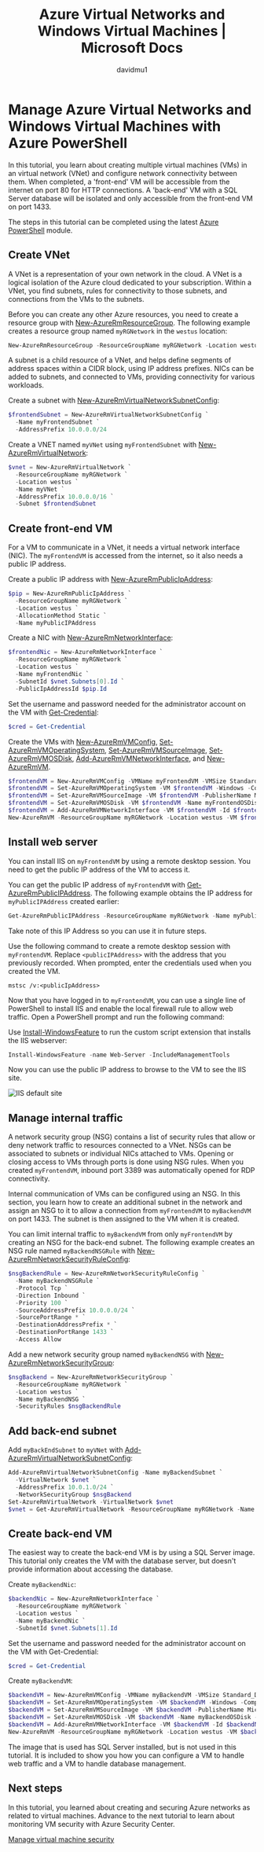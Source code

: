 ﻿---
title: Azure Virtual Networks and Windows Virtual Machines | Microsoft Docs
description: Tutorial - Manage Azure Virtual Networks and Windows Virtual Machines with Azure PowerShell 
services: virtual-machines-windows
documentationcenter: virtual-machines
author: davidmu1
manager: timlt
editor: tysonn
tags: azure-resource-manager

ms.assetid: 
ms.service: virtual-machines-windows
ms.devlang: na
ms.topic: article
ms.tgt_pltfrm: vm-windows
ms.workload: infrastructure
ms.date: 04/18/2017
ms.author: davidmu
---

# Manage Azure Virtual Networks and Windows Virtual Machines with Azure PowerShell

In this tutorial, you learn about creating multiple virtual machines (VMs) in an virtual network (VNet) and configure network connectivity between them. When completed, a 'front-end' VM will be accessible from the internet on port 80 for HTTP connections. A 'back-end' VM with a SQL Server database will be isolated and only accessible from the front-end VM on port 1433.

The steps in this tutorial can be completed using the latest [Azure PowerShell](/powershell/azure/overview) module.

## Create VNet

A VNet is a representation of your own network in the cloud. A VNet is a logical isolation of the Azure cloud dedicated to your subscription. Within a VNet, you find subnets, rules for connectivity to those subnets, and connections from the VMs to the subnets.

Before you can create any other Azure resources, you need to create a resource group with [New-AzureRmResourceGroup](/powershell/module/azurerm.resources/new-azurermresourcegroup). The following example creates a resource group named `myRGNetwork` in the `westus` location:

```powershell
New-AzureRmResourceGroup -ResourceGroupName myRGNetwork -Location westus
```

A subnet is a child resource of a VNet, and helps define segments of address spaces within a CIDR block, using IP address prefixes. NICs can be added to subnets, and connected to VMs, providing connectivity for various workloads.

Create a subnet with [New-AzureRmVirtualNetworkSubnetConfig](/powershell/module/azurerm.network/new-azurermvirtualnetworksubnetconfig):

```powershell
$frontendSubnet = New-AzureRmVirtualNetworkSubnetConfig `
  -Name myFrontendSubnet `
  -AddressPrefix 10.0.0.0/24
```

Create a VNET named `myVNet` using `myFrontendSubnet` with [New-AzureRmVirtualNetwork](/powershell/module/azurerm.network/new-azurermvirtualnetwork):

```powershell
$vnet = New-AzureRmVirtualNetwork `
  -ResourceGroupName myRGNetwork `
  -Location westus `
  -Name myVNet `
  -AddressPrefix 10.0.0.0/16 `
  -Subnet $frontendSubnet
```

## Create front-end VM

For a VM to communicate in a VNet, it needs a virtual network interface (NIC). The `myFrontendVM` is accessed from the internet, so it also needs a public IP address. 

Create a public IP address with [New-AzureRmPublicIpAddress](/powershell/module/azurerm.network/new-azurermpublicipaddress):

```powershell
$pip = New-AzureRmPublicIpAddress `
  -ResourceGroupName myRGNetwork `
  -Location westus `
  -AllocationMethod Static `
  -Name myPublicIPAddress
```

Create a NIC with [New-AzureRmNetworkInterface](/powershell/module/azurerm.network/new-azurermnetworkinterface):


```powershell
$frontendNic = New-AzureRmNetworkInterface `
  -ResourceGroupName myRGNetwork `
  -Location westus `
  -Name myFrontendNic `
  -SubnetId $vnet.Subnets[0].Id `
  -PublicIpAddressId $pip.Id
```

Set the username and password needed for the administrator account on the VM with [Get-Credential](https://msdn.microsoft.com/powershell/reference/5.1/microsoft.powershell.security/Get-Credential):

```powershell
$cred = Get-Credential
```

Create the VMs with [New-AzureRmVMConfig](https://docs.microsoft.com/powershell/module/azurerm.compute/new-azurermvmconfig?view=azurermps-3.8.0), [Set-AzureRmVMOperatingSystem](https://docs.microsoft.com/powershell/module/azurerm.compute/set-azurermvmoperatingsystem?view=azurermps-3.8.0), [Set-AzureRmVMSourceImage](https://docs.microsoft.com/powershell/module/azurerm.compute/set-azurermvmsourceimage?view=azurermps-3.8.0), [Set-AzureRmVMOSDisk](https://docs.microsoft.com/powershell/module/azurerm.compute/set-azurermvmosdisk?view=azurermps-3.8.0), [Add-AzureRmVMNetworkInterface](https://docs.microsoft.com/powershell/module/azurerm.compute/add-azurermvmnetworkinterface?view=azurermps-3.8.0), and [New-AzureRmVM](/powershell/module/azurerm.compute/new-azurermvm). 

```powershell
$frontendVM = New-AzureRmVMConfig -VMName myFrontendVM -VMSize Standard_D1
$frontendVM = Set-AzureRmVMOperatingSystem -VM $frontendVM -Windows -ComputerName myFrontendVM -Credential $cred -ProvisionVMAgent -EnableAutoUpdate
$frontendVM = Set-AzureRmVMSourceImage -VM $frontendVM -PublisherName MicrosoftWindowsServer -Offer WindowsServer -Skus 2016-Datacenter -Version latest
$frontendVM = Set-AzureRmVMOSDisk -VM $frontendVM -Name myFrontendOSDisk -DiskSizeInGB 128 -CreateOption FromImage -Caching ReadWrite
$frontendVM = Add-AzureRmVMNetworkInterface -VM $frontendVM -Id $frontendNic.Id
New-AzureRmVM -ResourceGroupName myRGNetwork -Location westus -VM $frontendVM
```

## Install web server

You can install IIS on `myFrontendVM` by using a remote desktop session. You need to get the public IP address of the VM to access it.

You can get the public IP address of `myFrontendVM` with [Get-AzureRmPublicIPAddress](/powershell/module/azurerm.network/get-azurermpublicipaddress). The following example obtains the IP address for `myPublicIPAddress` created earlier:

```powershell
Get-AzureRmPublicIPAddress -ResourceGroupName myRGNetwork -Name myPublicIPAddress | select IpAddress
```

Take note of this IP Address so you can use it in future steps.

Use the following command to create a remote desktop session with `myFrontendVM`. Replace `<publicIPAddress>` with the address that you previously recorded. When prompted, enter the credentials used when you created the VM.

```
mstsc /v:<publicIpAddress>
``` 

Now that you have logged in to `myFrontendVM`, you can use a single line of PowerShell to install IIS and enable the local firewall rule to allow web traffic. Open a PowerShell prompt and run the following command:

Use [Install-WindowsFeature](https://technet.microsoft.com/itpro/powershell/windows/servermanager/install-windowsfeature) to run the custom script extension that installs the IIS webserver:

```powershell
Install-WindowsFeature -name Web-Server -IncludeManagementTools
```

Now you can use the public IP address to browse to the VM to see the IIS site.

![IIS default site](./media/tutorial-virtual-network/iis.png)

## Manage internal traffic

A network security group (NSG) contains a list of security rules that allow or deny network traffic to resources connected to a VNet. NSGs can be associated to subnets or individual NICs attached to VMs. Opening or closing access to VMs through ports is done using NSG rules. When you created `myFrontendVM`, inbound port 3389 was automatically opened for RDP connectivity.

Internal communication of VMs can be configured using an NSG. In this section, you learn how to create an additional subnet in the network and assign an NSG to it to allow a connection from `myFrontendVM` to `myBackendVM` on port 1433. The subnet is then assigned to the VM when it is created.

You can limit internal traffic to `myBackendVM` from only `myFrontendVM` by creating an NSG for the back-end subnet. The following example creates an NSG rule named `myBackendNSGRule` with [New-AzureRmNetworkSecurityRuleConfig](/powershell/module/azurerm.network/new-azurermnetworksecurityruleconfig):

```powershell
$nsgBackendRule = New-AzureRmNetworkSecurityRuleConfig `
  -Name myBackendNSGRule `
  -Protocol Tcp `
  -Direction Inbound `
  -Priority 100 `
  -SourceAddressPrefix 10.0.0.0/24 `
  -SourcePortRange * `
  -DestinationAddressPrefix * `
  -DestinationPortRange 1433 `
  -Access Allow
```

Add a new network security group named `myBackendNSG` with [New-AzureRmNetworkSecurityGroup](/powershell/module/azurerm.network/new-azurermnetworksecuritygroup):

```powershell
$nsgBackend = New-AzureRmNetworkSecurityGroup `
  -ResourceGroupName myRGNetwork `
  -Location westus `
  -Name myBackendNSG `
  -SecurityRules $nsgBackendRule
```
## Add back-end subnet

Add `myBackEndSubnet` to `myVNet` with [Add-AzureRmVirtualNetworkSubnetConfig](/powershell/module/azurerm.network/add-azurermvirtualnetworksubnetconfig):

```powershell
Add-AzureRmVirtualNetworkSubnetConfig -Name myBackendSubnet `
  -VirtualNetwork $vnet `
  -AddressPrefix 10.0.1.0/24 `
  -NetworkSecurityGroup $nsgBackend
Set-AzureRmVirtualNetwork -VirtualNetwork $vnet
$vnet = Get-AzureRmVirtualNetwork -ResourceGroupName myRGNetwork -Name myVNet
```

## Create back-end VM

The easiest way to create the back-end VM is by using a SQL Server image. This tutorial only creates the VM with the database server, but doesn't provide information about accessing the database.

Create `myBackendNic`:

```powershell
$backendNic = New-AzureRmNetworkInterface `
  -ResourceGroupName myRGNetwork `
  -Location westus `
  -Name myBackendNic `
  -SubnetId $vnet.Subnets[1].Id
```

Set the username and password needed for the administrator account on the VM with Get-Credential:

```powershell
$cred = Get-Credential
```

Create `myBackendVM`:

```powershell
$backendVM = New-AzureRmVMConfig -VMName myBackendVM -VMSize Standard_D1
$backendVM = Set-AzureRmVMOperatingSystem -VM $backendVM -Windows -ComputerName myBackendVM -Credential $cred -ProvisionVMAgent -EnableAutoUpdate
$backendVM = Set-AzureRmVMSourceImage -VM $backendVM -PublisherName MicrosoftSQLServer -Offer SQL2016-WS2016 -Skus Enterprise -Version latest
$backendVM = Set-AzureRmVMOSDisk -VM $backendVM -Name myBackendOSDisk -DiskSizeInGB 128 -CreateOption FromImage -Caching ReadWrite
$backendVM = Add-AzureRmVMNetworkInterface -VM $backendVM -Id $backendNic.Id
New-AzureRmVM -ResourceGroupName myRGNetwork -Location westus -VM $backendVM
```

The image that is used has SQL Server installed, but is not used in this tutorial. It is included to show you how you can configure a VM to handle web traffic and a VM to handle database management.

## Next steps

In this tutorial, you learned about creating and securing Azure networks as related to virtual machines. Advance to the next tutorial to learn about monitoring VM security with Azure Security Center.

[Manage virtual machine security](../linux/tutorial-azure-security.md?toc=%2fazure%2fvirtual-machines%2fwindows%2ftoc.json)

